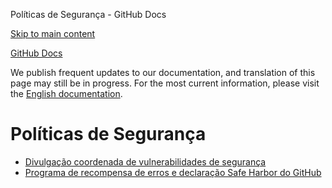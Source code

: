 Políticas de Segurança - GitHub Docs

[Skip to main content](#main-content)

[](/pt)[GitHub Docs](/pt)

We publish frequent updates to our documentation, and translation of this page may still be in progress. For the most current information, please visit the [English documentation](/en).

Políticas de Segurança
==========

* [Divulgação coordenada de vulnerabilidades de segurança](/pt/site-policy/security-policies/coordinated-disclosure-of-security-vulnerabilities)
* [Programa de recompensa de erros e declaração Safe Harbor do GitHub](/pt/site-policy/security-policies/github-bug-bounty-program-legal-safe-harbor)
